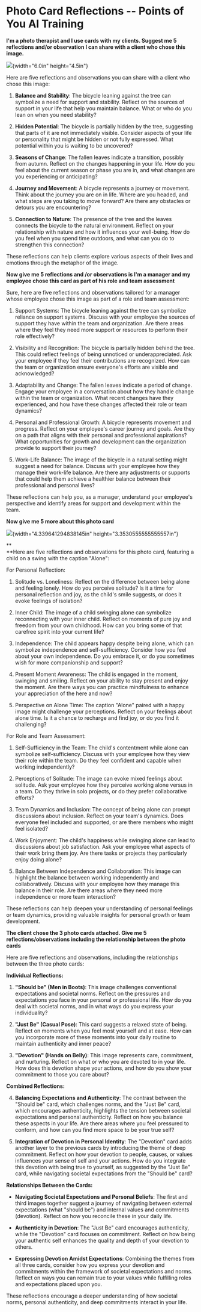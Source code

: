 # Photo Card Reflections -- Points of You AI Training

**I'm a photo therapist and I use cards with my clients. Suggest me 5
reflections and/or observation I can share with a client who chose this
image.**

![](media/image1.jpg){width="6.0in" height="4.5in"}

Here are five reflections and observations you can share with a client
who chose this image:

1.  **Balance and Stability**: The bicycle leaning against the tree can
    symbolize a need for support and stability. Reflect on the sources
    of support in your life that help you maintain balance. What or who
    do you lean on when you need stability?

2.  **Hidden Potential**: The bicycle is partially hidden by the tree,
    suggesting that parts of it are not immediately visible. Consider
    aspects of your life or personality that might be hidden or not
    fully expressed. What potential within you is waiting to be
    uncovered?

3.  **Seasons of Change**: The fallen leaves indicate a transition,
    possibly from autumn. Reflect on the changes happening in your life.
    How do you feel about the current season or phase you are in, and
    what changes are you experiencing or anticipating?

4.  **Journey and Movement**: A bicycle represents a journey or
    movement. Think about the journey you are on in life. Where are you
    headed, and what steps are you taking to move forward? Are there any
    obstacles or detours you are encountering?

5.  **Connection to Nature**: The presence of the tree and the leaves
    connects the bicycle to the natural environment. Reflect on your
    relationship with nature and how it influences your well-being. How
    do you feel when you spend time outdoors, and what can you do to
    strengthen this connection?

These reflections can help clients explore various aspects of their
lives and emotions through the metaphor of the image.

**Now give me 5 reflections and /or observations is I'm a manager and my
employee chose this card as part of his role and team assessment**

Sure, here are five reflections and observations tailored for a manager
whose employee chose this image as part of a role and team assessment:

1.  Support Systems: The bicycle leaning against the tree can symbolize
    reliance on support systems. Discuss with your employee the sources
    of support they have within the team and organization. Are there
    areas where they feel they need more support or resources to perform
    their role effectively?

2.  Visibility and Recognition: The bicycle is partially hidden behind
    the tree. This could reflect feelings of being unnoticed or
    underappreciated. Ask your employee if they feel their contributions
    are recognized. How can the team or organization ensure everyone's
    efforts are visible and acknowledged?

3.  Adaptability and Change: The fallen leaves indicate a period of
    change. Engage your employee in a conversation about how they handle
    change within the team or organization. What recent changes have
    they experienced, and how have these changes affected their role or
    team dynamics?

4.  Personal and Professional Growth: A bicycle represents movement and
    progress. Reflect on your employee\'s career journey and goals. Are
    they on a path that aligns with their personal and professional
    aspirations? What opportunities for growth and development can the
    organization provide to support their journey?

5.  Work-Life Balance: The image of the bicycle in a natural setting
    might suggest a need for balance. Discuss with your employee how
    they manage their work-life balance. Are there any adjustments or
    supports that could help them achieve a healthier balance between
    their professional and personal lives?

These reflections can help you, as a manager, understand your employee's
perspective and identify areas for support and development within the
team.

**Now give me 5 more about this photo card**

![](media/image2.png){width="4.339641294838145in"
height="3.3530555555555557in"}

**\
**Here are five reflections and observations for this photo card,
featuring a child on a swing with the caption \"Alone\":

For Personal Reflection:

1.  Solitude vs. Loneliness: Reflect on the difference between being
    alone and feeling lonely. How do you perceive solitude? Is it a time
    for personal reflection and joy, as the child\'s smile suggests, or
    does it evoke feelings of isolation?

2.  Inner Child: The image of a child swinging alone can symbolize
    reconnecting with your inner child. Reflect on moments of pure joy
    and freedom from your own childhood. How can you bring some of that
    carefree spirit into your current life?

3.  Independence: The child appears happy despite being alone, which can
    symbolize independence and self-sufficiency. Consider how you feel
    about your own independence. Do you embrace it, or do you sometimes
    wish for more companionship and support?

4.  Present Moment Awareness: The child is engaged in the moment,
    swinging and smiling. Reflect on your ability to stay present and
    enjoy the moment. Are there ways you can practice mindfulness to
    enhance your appreciation of the here and now?

5.  Perspective on Alone Time: The caption \"Alone\" paired with a happy
    image might challenge your perceptions. Reflect on your feelings
    about alone time. Is it a chance to recharge and find joy, or do you
    find it challenging?

For Role and Team Assessment:

1.  Self-Sufficiency in the Team: The child's contentment while alone
    can symbolize self-sufficiency. Discuss with your employee how they
    view their role within the team. Do they feel confident and capable
    when working independently?

2.  Perceptions of Solitude: The image can evoke mixed feelings about
    solitude. Ask your employee how they perceive working alone versus
    in a team. Do they thrive in solo projects, or do they prefer
    collaborative efforts?

3.  Team Dynamics and Inclusion: The concept of being alone can prompt
    discussions about inclusion. Reflect on your team's dynamics. Does
    everyone feel included and supported, or are there members who might
    feel isolated?

4.  Work Enjoyment: The child's happiness while swinging alone can lead
    to discussions about job satisfaction. Ask your employee what
    aspects of their work bring them joy. Are there tasks or projects
    they particularly enjoy doing alone?

5.  Balance Between Independence and Collaboration: This image can
    highlight the balance between working independently and
    collaboratively. Discuss with your employee how they manage this
    balance in their role. Are there areas where they need more
    independence or more team interaction?

These reflections can help deepen your understanding of personal
feelings or team dynamics, providing valuable insights for personal
growth or team development.

**The client chose the 3 photo cards attached. Give me 5
reflections/observations including the relationship between the photo
cards**

Here are five reflections and observations, including the relationships
between the three photo cards:

**Individual Reflections:**

1.  **\"Should be\" (Men in Boots)**: This image challenges conventional
    expectations and societal norms. Reflect on the pressures and
    expectations you face in your personal or professional life. How do
    you deal with societal norms, and in what ways do you express your
    individuality?

2.  **\"Just Be\" (Casual Pose)**: This card suggests a relaxed state of
    being. Reflect on moments when you feel most yourself and at ease.
    How can you incorporate more of these moments into your daily
    routine to maintain authenticity and inner peace?

3.  **\"Devotion\" (Hands on Belly)**: This image represents care,
    commitment, and nurturing. Reflect on what or who you are devoted to
    in your life. How does this devotion shape your actions, and how do
    you show your commitment to those you care about?

**Combined Reflections:**

4.  **Balancing Expectations and Authenticity**: The contrast between
    the "Should be" card, which challenges norms, and the "Just Be"
    card, which encourages authenticity, highlights the tension between
    societal expectations and personal authenticity. Reflect on how you
    balance these aspects in your life. Are there areas where you feel
    pressured to conform, and how can you find more space to be your
    true self?

5.  **Integration of Devotion in Personal Identity**: The "Devotion"
    card adds another layer to the previous cards by introducing the
    theme of deep commitment. Reflect on how your devotion to people,
    causes, or values influences your sense of self and your actions.
    How do you integrate this devotion with being true to yourself, as
    suggested by the "Just Be" card, while navigating societal
    expectations from the "Should be" card?

**Relationships Between the Cards:**

-   **Navigating Societal Expectations and Personal Beliefs**: The first
    and third images together suggest a journey of navigating between
    external expectations (what \"should be\") and internal values and
    commitments (devotion). Reflect on how you reconcile these in your
    daily life.

-   **Authenticity in Devotion**: The "Just Be" card encourages
    authenticity, while the "Devotion" card focuses on commitment.
    Reflect on how being your authentic self enhances the quality and
    depth of your devotion to others.

-   **Expressing Devotion Amidst Expectations**: Combining the themes
    from all three cards, consider how you express your devotion and
    commitments within the framework of societal expectations and norms.
    Reflect on ways you can remain true to your values while fulfilling
    roles and expectations placed upon you.

These reflections encourage a deeper understanding of how societal
norms, personal authenticity, and deep commitments interact in your
life.
